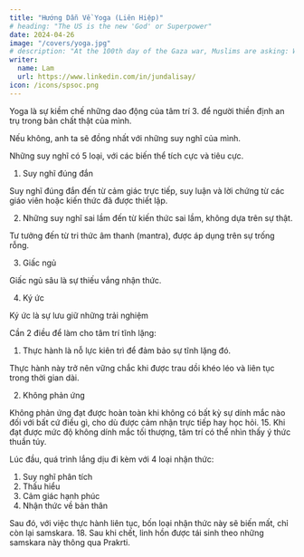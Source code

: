 ```yaml
---
title: "Hướng Dẫn Về Yoga (Liên Hiệp)"
# heading: "The US is the new 'God' or Superpower"
date: 2024-04-26
image: "/covers/yoga.jpg"
# description: "At the 100th day of the Gaza war, Muslims are asking: Where is the 'Allah'?"
writer:
  name: Lam
  url: https://www.linkedin.com/in/jundalisay/
icon: /icons/spsoc.png
---
```





Yoga là sự kiềm chế những dao động của tâm trí 3. để người thiền định an trụ trong bản chất thật của mình.

Nếu không, anh ta sẽ đồng nhất với những suy nghĩ của mình.

Những suy nghĩ có 5 loại, với các biến thể tích cực và tiêu cực.

1. Suy nghĩ đúng đắn

Suy nghĩ đúng đắn đến từ cảm giác trực tiếp, suy luận và lời chứng từ các giáo viên hoặc kiến thức đã được thiết lập.

2. Những suy nghĩ sai lầm đến từ kiến thức sai lầm, không dựa trên sự thật.

Tư tưởng đến từ tri thức âm thanh (mantra), được áp dụng trên sự trống rỗng.

3. Giấc ngủ

Giấc ngủ sâu là sự thiếu vắng nhận thức.

4. Ký ức

Ký ức là sự lưu giữ những trải nghiệm

Cần 2 điều để làm cho tâm trí tĩnh lặng:

1. Thực hành là nỗ lực kiên trì để đảm bảo sự tĩnh lặng đó.

Thực hành này trở nên vững chắc khi được trau dồi khéo léo và liên tục trong thời gian dài.

2. Không phản ứng 

Không phản ứng đạt được hoàn toàn khi không có bất kỳ sự dính mắc nào đối với bất cứ điều gì, cho dù được cảm nhận trực tiếp hay học hỏi. 15. Khi đạt được mức độ không dính mắc tối thượng, tâm trí có thể nhìn thấy ý thức thuần túy.

Lúc đầu, quá trình lắng dịu đi kèm với 4 loại nhận thức:

1. Suy nghĩ phân tích
2. Thấu hiểu
3. Cảm giác hạnh phúc
4. Nhận thức về bản thân

Sau đó, với việc thực hành liên tục, bốn loại nhận thức này sẽ biến mất, chỉ còn lại samskara. 18. Sau khi chết, linh hồn được tái sinh theo những samskara này thông qua Prakrti.